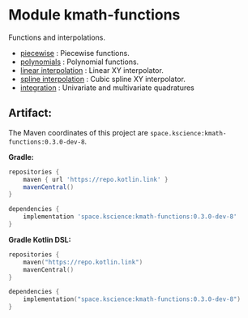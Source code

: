 # Module kmath-functions

Functions and interpolations.

 - [piecewise](src/commonMain/kotlin/space/kscience/kmath/functions/Piecewise.kt) : Piecewise functions.
 - [polynomials](src/commonMain/kotlin/space/kscience/kmath/functions/Polynomial.kt) : Polynomial functions.
 - [linear interpolation](src/commonMain/kotlin/space/kscience/kmath/interpolation/LinearInterpolator.kt) : Linear XY interpolator.
 - [spline interpolation](src/commonMain/kotlin/space/kscience/kmath/interpolation/SplineInterpolator.kt) : Cubic spline XY interpolator.
 - [integration](#) : Univariate and multivariate quadratures


## Artifact:

The Maven coordinates of this project are `space.kscience:kmath-functions:0.3.0-dev-8`.

**Gradle:**
```gradle
repositories {
    maven { url 'https://repo.kotlin.link' }
    mavenCentral()
}

dependencies {
    implementation 'space.kscience:kmath-functions:0.3.0-dev-8'
}
```
**Gradle Kotlin DSL:**
```kotlin
repositories {
    maven("https://repo.kotlin.link")
    mavenCentral()
}

dependencies {
    implementation("space.kscience:kmath-functions:0.3.0-dev-8")
}
```

